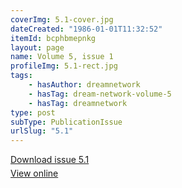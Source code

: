```yaml
---
coverImg: 5.1-cover.jpg
dateCreated: "1986-01-01T11:32:52"
itemId: bcphbmepnkg
layout: page
name: Volume 5, issue 1
profileImg: 5.1-rect.jpg
tags:
    - hasAuthor: dreamnetwork
    - hasTag: dream-network-volume-5
    - hasTag: dreamnetwork
type: post
subType: PublicationIssue
urlSlug: "5.1"
---
```


<p style="margin-block-end: 5px; margin-block-start: 5px;"><a href="../files/pdfs/Volume_5/5.1-Dream-Network-Bulletin_Volume-5-Number-1.pdf" download="">Download issue 5.1</a></p><p style="margin-block-end: 5px; margin-block-start: 5px;"><a href="../files/pdfs/Volume_5/5.1-Dream-Network-Bulletin_Volume-5-Number-1.pdf">View online</a></p>
